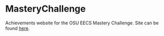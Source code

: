 # MasteryChallenge

Achievements website for the OSU EECS Mastery Challenge.
Site can be found [here](http://http://eecs.oregonstate.edu/education/achievements/ "Achievements Tool").
